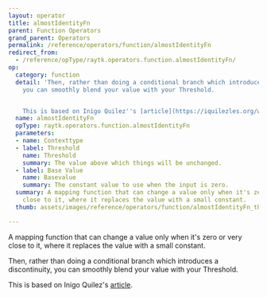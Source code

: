 ```yaml
---
layout: operator
title: almostIdentityFn
parent: Function Operators
grand_parent: Operators
permalink: /reference/operators/function/almostIdentityFn
redirect_from:
  - /reference/opType/raytk.operators.function.almostIdentityFn/
op:
  category: function
  detail: 'Then, rather than doing a conditional branch which introduces a discontinuity,
    you can smoothly blend your value with your Threshold.


    This is based on Inigo Quilez''s [article](https://iquilezles.org/www/articles/functions/functions.htm).'
  name: almostIdentityFn
  opType: raytk.operators.function.almostIdentityFn
  parameters:
  - name: Contexttype
  - label: Threshold
    name: Threshold
    summary: The value above which things will be unchanged.
  - label: Base Value
    name: Basevalue
    summary: The constant value to use when the input is zero.
  summary: A mapping function that can change a value only when it's zero or very
    close to it, where it replaces the value with a small constant.
  thumb: assets/images/reference/operators/function/almostIdentityFn_thumb.png

---
```



A mapping function that can change a value only when it's zero or very close to it, where it replaces the value with a small constant.

Then, rather than doing a conditional branch which introduces a discontinuity, you can smoothly blend your value with your Threshold.

This is based on Inigo Quilez's [article](https://iquilezles.org/www/articles/functions/functions.htm).